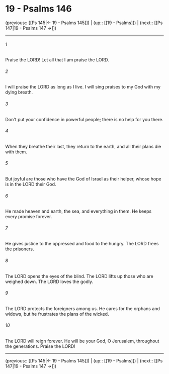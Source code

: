 # 19 - Psalms 146

(previous:: [[Ps 145|← 19 - Psalms 145]]) | (up:: [[19 - Psalms]]) | (next:: [[Ps 147|19 - Psalms 147 →]])

***


###### 1 
Praise the LORD! Let all that I am praise the LORD. 

###### 2 
I will praise the LORD as long as I live. I will sing praises to my God with my dying breath. 

###### 3 
Don't put your confidence in powerful people; there is no help for you there. 

###### 4 
When they breathe their last, they return to the earth, and all their plans die with them. 

###### 5 
But joyful are those who have the God of Israel as their helper, whose hope is in the LORD their God. 

###### 6 
He made heaven and earth, the sea, and everything in them. He keeps every promise forever. 

###### 7 
He gives justice to the oppressed and food to the hungry. The LORD frees the prisoners. 

###### 8 
The LORD opens the eyes of the blind. The LORD lifts up those who are weighed down. The LORD loves the godly. 

###### 9 
The LORD protects the foreigners among us. He cares for the orphans and widows, but he frustrates the plans of the wicked. 

###### 10 
The LORD will reign forever. He will be your God, O Jerusalem, throughout the generations. Praise the LORD!

***

(previous:: [[Ps 145|← 19 - Psalms 145]]) | (up:: [[19 - Psalms]]) | (next:: [[Ps 147|19 - Psalms 147 →]])
